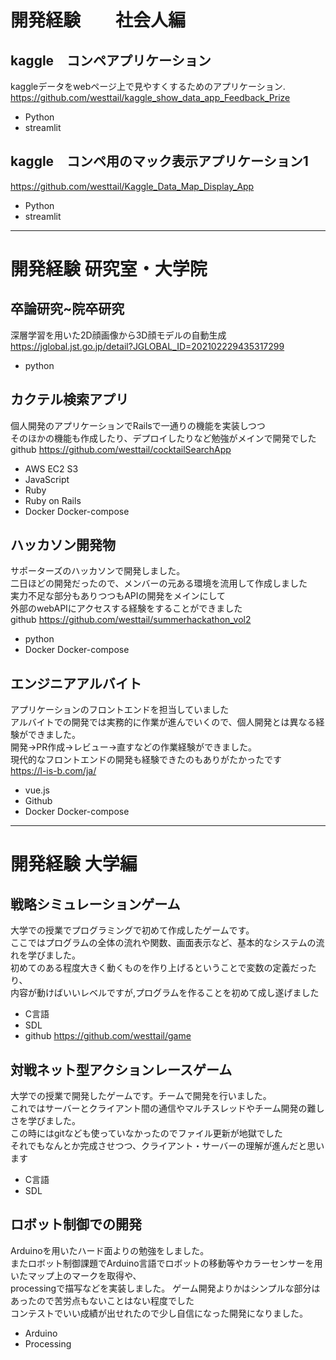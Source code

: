 # 開発経験　　社会人編
## kaggle　コンペアプリケーション
kaggleデータをwebページ上で見やすくするためのアプリケーション.    
https://github.com/westtail/kaggle_show_data_app_Feedback_Prize
* Python
* streamlit

## kaggle　コンペ用のマック表示アプリケーション1
https://github.com/westtail/Kaggle_Data_Map_Display_App
* Python
* streamlit

--- 
# 開発経験 研究室・大学院
 
## 卒論研究~院卒研究
深層学習を用いた2D顔画像から3D顔モデルの自動生成  
https://jglobal.jst.go.jp/detail?JGLOBAL_ID=202102229435317299
* python 

## カクテル検索アプリ
個人開発のアプリケーションでRailsで一通りの機能を実装しつつ  
そのほかの機能も作成したり、デプロイしたりなど勉強がメインで開発でした  
github https://github.com/westtail/cocktailSearchApp 
* AWS EC2 S3
* JavaScript
* Ruby 
* Ruby on Rails
* Docker Docker-compose

## ハッカソン開発物
サポーターズのハッカソンで開発しました。  
二日ほどの開発だったので、メンバーの元ある環境を流用して作成しました  
実力不足な部分もありつつもAPIの開発をメインにして  
外部のwebAPIにアクセスする経験をすることができました  
github https://github.com/westtail/summerhackathon_vol2  
* python 
* Docker Docker-compose

## エンジニアアルバイト
アプリケーションのフロントエンドを担当していました  
アルバイトでの開発では実務的に作業が進んでいくので、個人開発とは異なる経験ができました。  
開発→PR作成→レビュー→直すなどの作業経験ができました。  
現代的なフロントエンドの開発も経験できたのもありがたかったです  
https://l-is-b.com/ja/
* vue.js
* Github
* Docker Docker-compose

--- 

# 開発経験 大学編
## 戦略シミュレーションゲーム
大学での授業でプログラミングで初めて作成したゲームです。  
ここではプログラムの全体の流れや関数、画面表示など、基本的なシステムの流れを学びました。  
初めてのある程度大きく動くものを作り上げるということで変数の定義だったり、  
内容が動けばいいレベルですが,プログラムを作ることを初めて成し遂げました
* C言語
* SDL
* github https://github.com/westtail/game

## 対戦ネット型アクションレースゲーム
大学での授業で開発したゲームです。チームで開発を行いました。  
これではサーバーとクライアント間の通信やマルチスレッドやチーム開発の難しさを学びました。  
この時にはgitなども使っていなかったのでファイル更新が地獄でした  
それでもなんとか完成させつつ、クライアント・サーバーの理解が進んだと思います  
* C言語
* SDL

## ロボット制御での開発
Arduinoを用いたハード面よりの勉強をしました。  
またロボット制御課題でArduino言語でロボットの移動等やカラーセンサーを用いたマップ上のマークを取得や、  
processingで描写などを実装しました。
ゲーム開発よりかはシンプルな部分はあったので苦労点もないことはない程度でした  
コンテストでいい成績が出せれたので少し自信になった開発になりました。
* Arduino
* Processing

